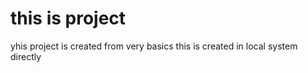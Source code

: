 # this is project
 yhis project is created from very basics this is created in local system directly